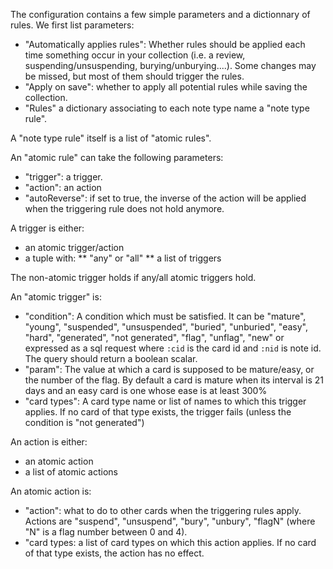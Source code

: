 The configuration contains a few simple parameters and a dictionnary of rules. We first list parameters:
* "Automatically applies rules": Whether rules should be applied each time something occur in your collection (i.e. a review, suspending/unsuspending, burying/unburying....). Some changes may be missed, but most of them should trigger the rules.
* "Apply on save": whether to apply all potential rules while saving the collection.
* "Rules" a dictionary associating to each note type name a "note type rule".

A "note type rule" itself is a list of "atomic rules".

An "atomic rule" can take the following parameters:
* "trigger": a trigger.
* "action": an action
* "autoReverse": if set to true, the inverse of the action will be
  applied when the triggering rule does not hold anymore.
  
A trigger is either:
* an atomic trigger/action
* a tuple with:
** "any" or "all"
** a list of triggers

The non-atomic trigger holds if any/all atomic triggers hold.

An "atomic trigger" is:
* "condition": A condition which must be satisfied. It can be
  "mature", "young", "suspended", "unsuspended", "buried", "unburied",
  "easy", "hard", "generated", "not generated", "flag", "unflag", "new" or
  expressed as a sql request where `:cid` is the card id and `:nid` is
  note id. The query should return a boolean scalar.
* "param": The value at which a card is supposed to be
  mature/easy, or the number of the flag. By default a card is mature when its interval is 21
  days and an easy card is one whose ease is at least 300%
* "card types": A card type name or list of names to which this trigger applies. If
  no card of that type exists, the trigger fails (unless the condition is "not generated")

An action is either:
* an atomic action
* a list of atomic actions

An atomic action is:
* "action": what to do to other cards when the triggering rules
  apply. Actions are "suspend", "unsuspend", "bury", "unbury", "flagN"
  (where "N" is a flag number between 0 and 4).
* "card types: a list of card types on which this action applies. If no
  card of that type exists, the action has no effect.

